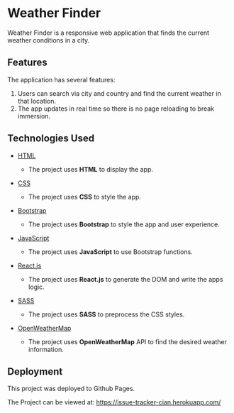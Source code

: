 # Weather Finder

Weather Finder is a responsive web application that finds the current weather conditions in a city.

## Features

The application has several features:

1. Users can search via city and country and find the current weather in that location.
2. The app updates in real time so there is no page reloading to break immersion.

## Technologies Used

- [HTML](https://www.w3.org/)

  - The project uses **HTML** to display the app.

- [CSS](https://www.w3.org/)

  - The project uses **CSS** to style the app.

- [Bootstrap](https://getbootstrap.com/docs/4.1.3/)

  - The project uses **Bootstrap** to style the app and user experience.

- [JavaScript](https://developer.mozilla.org/bm/docs/Web/JavaScript)

  - The project uses **JavaScript** to use Bootstrap functions.

- [React.js](https://reactjs.org/)

  - The project uses **React.js** to generate the DOM and write the apps logic.

- [SASS](https://sass-lang.com/)

  - The project uses **SASS** to preprocess the CSS styles.

- [OpenWeatherMap](https://openweathermap.org/)
  - The project uses **OpenWeatherMap** API to find the desired weather information.

## Deployment

This project was deployed to Github Pages.

The Project can be viewed at: <https://issue-tracker-cian.herokuapp.com/>
